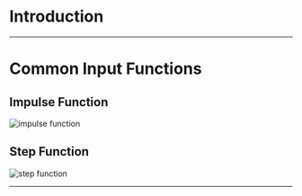 
# Introduction


-----
# Common Input Functions

## Impulse Function

![impulse function](https://upload.wikimedia.org/wikipedia/commons/thumb/4/48/Dirac_distribution_PDF.svg/2560px-Dirac_distribution_PDF.svg.png)

## Step Function

![step function](https://upload.wikimedia.org/wikipedia/commons/thumb/d/d9/Dirac_distribution_CDF.svg/2560px-Dirac_distribution_CDF.svg.png)

---
